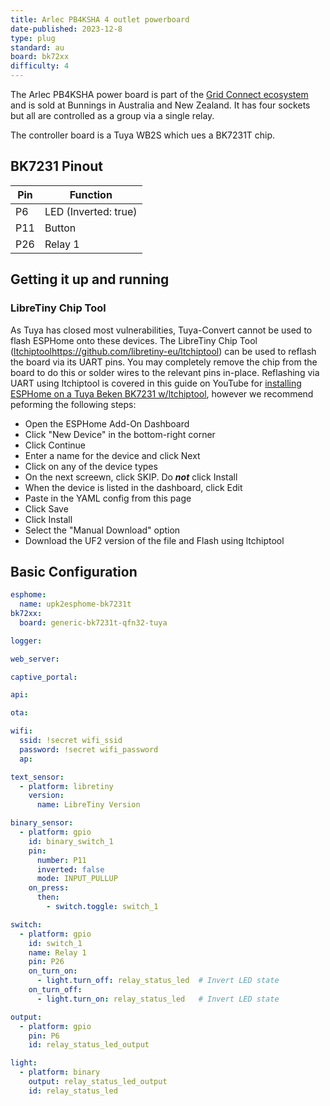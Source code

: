 ```yaml
---
title: Arlec PB4KSHA 4 outlet powerboard
date-published: 2023-12-8
type: plug
standard: au
board: bk72xx
difficulty: 4
---
```


The Arlec PB4KSHA power board is part of the [Grid Connect ecosystem](https://grid-connect.com.au/) and is sold at Bunnings in Australia and New Zealand.
It has four sockets but all are controlled as a group via a single relay.

The controller board is a Tuya WB2S which ues a BK7231T chip.

## BK7231 Pinout

| Pin | Function                |
| ----| ----------------------- |
| P6  | LED (Inverted: true)    |
| P11 | Button                  |
| P26 | Relay 1                 |

## Getting it up and running

### LibreTiny Chip Tool

As Tuya has closed most vulnerabilities, Tuya-Convert cannot be used to flash ESPHome onto these devices.  The LibreTiny Chip Tool ([ltchiptool](https://github.com/libretiny-eu/ltchiptool)https://github.com/libretiny-eu/ltchiptool) can be used to reflash the board via its UART pins.  You may completely remove the chip from the board to do this or solder wires to the relevant pins in-place. Reflashing via UART using ltchiptool is covered in this guide on YouTube for [installing ESPHome on a Tuya Beken BK7231 w/ltchiptool](https://www.youtube.com/watch?v=t0o8nMbqOSA), however we recommend peforming the following steps:

- Open the ESPHome Add-On Dashboard
- Click "New Device" in the bottom-right corner
- Click Continue
- Enter a name for the device and click Next
- Click on any of the device types
- On the next screewn, click SKIP.  Do ***not*** click Install
- When the device is listed in the dashboard, click Edit
- Paste in the YAML config from this page
- Click Save
- Click Install
- Select the "Manual Download" option
- Download the UF2 version of the file and Flash using ltchiptool

## Basic Configuration

```yaml
esphome:
  name: upk2esphome-bk7231t
bk72xx:
  board: generic-bk7231t-qfn32-tuya

logger:

web_server:

captive_portal:

api:

ota:

wifi:
  ssid: !secret wifi_ssid
  password: !secret wifi_password
  ap:

text_sensor:
  - platform: libretiny
    version:
      name: LibreTiny Version

binary_sensor:
  - platform: gpio
    id: binary_switch_1
    pin:
      number: P11
      inverted: false
      mode: INPUT_PULLUP
    on_press:
      then:
        - switch.toggle: switch_1

switch:
  - platform: gpio
    id: switch_1
    name: Relay 1
    pin: P26
    on_turn_on:
      - light.turn_off: relay_status_led  # Invert LED state
    on_turn_off:
      - light.turn_on: relay_status_led   # Invert LED state

output:
  - platform: gpio
    pin: P6
    id: relay_status_led_output

light:
  - platform: binary
    output: relay_status_led_output
    id: relay_status_led
```
